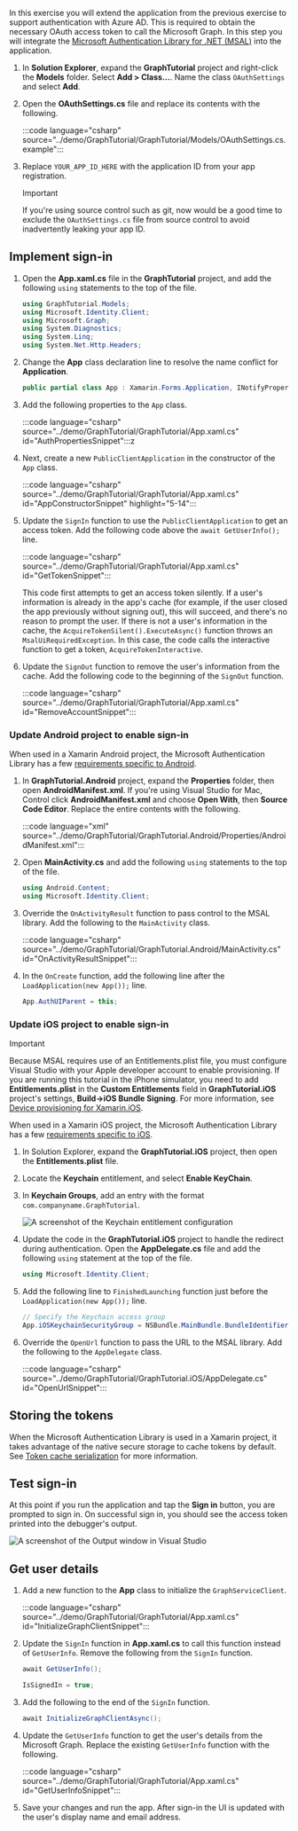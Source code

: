 <!-- markdownlint-disable MD002 MD041 -->

In this exercise you will extend the application from the previous exercise to support authentication with Azure AD. This is required to obtain the necessary OAuth access token to call the Microsoft Graph. In this step you will integrate the [Microsoft Authentication Library for .NET (MSAL)](https://github.com/AzureAD/microsoft-authentication-library-for-dotnet) into the application.

1. In **Solution Explorer**, expand the **GraphTutorial** project and right-click the **Models** folder. Select **Add > Class...**. Name the class `OAuthSettings` and select **Add**.

1. Open the **OAuthSettings.cs** file and replace its contents with the following.

    :::code language="csharp" source="../demo/GraphTutorial/GraphTutorial/Models/OAuthSettings.cs.example":::

1. Replace `YOUR_APP_ID_HERE` with the application ID from your app registration.

    > [!IMPORTANT]
    > If you're using source control such as git, now would be a good time to exclude the `OAuthSettings.cs` file from source control to avoid inadvertently leaking your app ID.

## Implement sign-in

1. Open the **App.xaml.cs** file in the **GraphTutorial** project, and add the following `using` statements to the top of the file.

    ```csharp
    using GraphTutorial.Models;
    using Microsoft.Identity.Client;
    using Microsoft.Graph;
    using System.Diagnostics;
    using System.Linq;
    using System.Net.Http.Headers;
    ```

1. Change the **App** class declaration line to resolve the name conflict for **Application**.

    ```csharp
    public partial class App : Xamarin.Forms.Application, INotifyPropertyChanged
    ```

1. Add the following properties to the `App` class.

    :::code language="csharp" source="../demo/GraphTutorial/GraphTutorial/App.xaml.cs" id="AuthPropertiesSnippet":::z

1. Next, create a new `PublicClientApplication` in the constructor of the `App` class.

    :::code language="csharp" source="../demo/GraphTutorial/GraphTutorial/App.xaml.cs" id="AppConstructorSnippet" highlight="5-14":::

1. Update the `SignIn` function to use the `PublicClientApplication` to get an access token. Add the following code above the `await GetUserInfo();` line.

    :::code language="csharp" source="../demo/GraphTutorial/GraphTutorial/App.xaml.cs" id="GetTokenSnippet":::

    This code first attempts to get an access token silently. If a user's information is already in the app's cache (for example, if the user closed the app previously without signing out), this will succeed, and there's no reason to prompt the user. If there is not a user's information in the cache, the `AcquireTokenSilent().ExecuteAsync()` function throws an `MsalUiRequiredException`. In this case, the code calls the interactive function to get a token, `AcquireTokenInteractive`.

1. Update the `SignOut` function to remove the user's information from the cache. Add the following code to the beginning of the `SignOut` function.

    :::code language="csharp" source="../demo/GraphTutorial/GraphTutorial/App.xaml.cs" id="RemoveAccountSnippet":::

### Update Android project to enable sign-in

When used in a Xamarin Android project, the Microsoft Authentication Library has a few [requirements specific to Android](https://github.com/AzureAD/microsoft-authentication-library-for-dotnet/wiki/Xamarin-Android-specifics).

1. In **GraphTutorial.Android** project, expand the **Properties** folder, then open **AndroidManifest.xml**. If you're using Visual Studio for Mac, Control click **AndroidManifest.xml** and choose **Open With**, then **Source Code Editor**. Replace the entire contents with the following.

    :::code language="xml" source="../demo/GraphTutorial/GraphTutorial.Android/Properties/AndroidManifest.xml":::

1. Open **MainActivity.cs** and add the following `using` statements to the top of the file.

    ```csharp
    using Android.Content;
    using Microsoft.Identity.Client;
    ```

1. Override the `OnActivityResult` function to pass control to the MSAL library. Add the following to the `MainActivity` class.

    :::code language="csharp" source="../demo/GraphTutorial/GraphTutorial.Android/MainActivity.cs" id="OnActivityResultSnippet":::

1. In the `OnCreate` function, add the following line after the `LoadApplication(new App());` line.

    ```csharp
    App.AuthUIParent = this;
    ```

### Update iOS project to enable sign-in

> [!IMPORTANT]
> Because MSAL requires use of an Entitlements.plist file, you must configure Visual Studio with your Apple developer account to enable provisioning. If you are running this tutorial in the iPhone simulator, you need to add **Entitlements.plist** in the **Custom Entitlements** field in **GraphTutorial.iOS** project's settings, **Build->iOS Bundle Signing**. For more information, see [Device provisioning for Xamarin.iOS](/xamarin/ios/get-started/installation/device-provisioning).

When used in a Xamarin iOS project, the Microsoft Authentication Library has a few [requirements specific to iOS](https://github.com/AzureAD/microsoft-authentication-library-for-dotnet/wiki/Xamarin-iOS-specifics).

1. In Solution Explorer, expand the **GraphTutorial.iOS** project, then open the **Entitlements.plist** file.

1. Locate the **Keychain** entitlement, and select **Enable KeyChain**.

1. In **Keychain Groups**, add an entry with the format `com.companyname.GraphTutorial`.

    ![A screenshot of the Keychain entitlement configuration](./images/enable-keychain-access.png)

1. Update the code in the **GraphTutorial.iOS** project to handle the redirect during authentication. Open the **AppDelegate.cs** file and add the following `using` statement at the top of the file.

    ```csharp
    using Microsoft.Identity.Client;
    ```

1. Add the following line to `FinishedLaunching` function just before the `LoadApplication(new App());` line.

    ```csharp
    // Specify the Keychain access group
    App.iOSKeychainSecurityGroup = NSBundle.MainBundle.BundleIdentifier;
    ```

1. Override the `OpenUrl` function to pass the URL to the MSAL library. Add the following to the `AppDelegate` class.

    :::code language="csharp" source="../demo/GraphTutorial/GraphTutorial.iOS/AppDelegate.cs" id="OpenUrlSnippet":::

## Storing the tokens

When the Microsoft Authentication Library is used in a Xamarin project, it takes advantage of the native secure storage to cache tokens by default. See [Token cache serialization](https://github.com/AzureAD/microsoft-authentication-library-for-dotnet/wiki/token-cache-serialization) for more information.

## Test sign-in

At this point if you run the application and tap the **Sign in** button, you are prompted to sign in. On successful sign in, you should see the access token printed into the debugger's output.

![A screenshot of the Output window in Visual Studio](./images/debugger-access-token.png)

## Get user details

1. Add a new function to the **App** class to initialize the `GraphServiceClient`.

    :::code language="csharp" source="../demo/GraphTutorial/GraphTutorial/App.xaml.cs" id="InitializeGraphClientSnippet":::

1. Update the `SignIn` function in **App.xaml.cs** to call this function instead of `GetUserInfo`. Remove the following from the `SignIn` function.

    ```csharp
    await GetUserInfo();

    IsSignedIn = true;
    ```

1. Add the following to the end of the `SignIn` function.

    ```csharp
    await InitializeGraphClientAsync();
    ```

1. Update the `GetUserInfo` function to get the user's details from the Microsoft Graph. Replace the existing `GetUserInfo` function with the following.

    :::code language="csharp" source="../demo/GraphTutorial/GraphTutorial/App.xaml.cs" id="GetUserInfoSnippet":::

1. Save your changes and run the app. After sign-in the UI is updated with the user's display name and email address.
